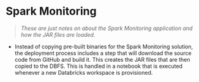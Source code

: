 # Spark Monitoring

> *These are just notes on about the Spark Monitoring application and how the JAR files are loaded.*

* Instead of copying pre-built binaries for the Spark Monitoring solution, the deployment process
includes a step that will download the source code from GitHub and build it.  This creates the JAR
files that are then copied to the DBFS.  This is handled in a notebook that is executed whenever a
new Databricks workspace is provisioned.
